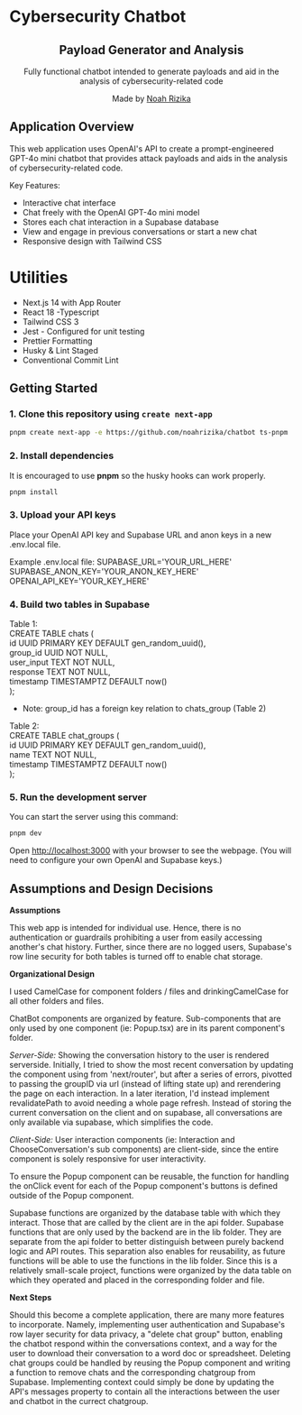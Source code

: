 # Cybersecurity Chatbot

<div align="center">
  <h2>Payload Generator and Analysis</h2>
  <p>Fully functional chatbot intended to generate payloads and aid in the analysis of cybersecurity-related code</p>
  <p>Made by <a href="https://noahrizika.github.io/">Noah Rizika</a></p>
</div>

## Application Overview

This web application uses OpenAI's API to create a prompt-engineered GPT-4o mini chatbot that provides attack payloads and aids in the analysis of cybersecurity-related code.

Key Features:

- Interactive chat interface
- Chat freely with the OpenAI GPT-4o mini model
- Stores each chat interaction in a Supabase database
- View and engage in previous conversations or start a new chat
- Responsive design with Tailwind CSS

# Utilities

- Next.js 14 with App Router
- React 18
-Typescript
- Tailwind CSS 3
- Jest - Configured for unit testing
- Prettier Formatting
- Husky & Lint Staged
- Conventional Commit Lint

## Getting Started

### 1. Clone this repository using `create next-app`

```bash
pnpm create next-app -e https://github.com/noahrizika/chatbot ts-pnpm
```

### 2. Install dependencies

It is encouraged to use **pnpm** so the husky hooks can work properly.

```bash
pnpm install
```

### 3. Upload your API keys

Place your OpenAI API key and Supabase URL and anon keys in a new .env.local file.

Example .env.local file:
SUPABASE_URL='YOUR_URL_HERE'
SUPABASE_ANON_KEY='YOUR_ANON_KEY_HERE'
OPENAI_API_KEY='YOUR_KEY_HERE'

### 4. Build two tables in Supabase

Table 1:  
CREATE TABLE chats (  
id UUID PRIMARY KEY DEFAULT gen_random_uuid(),  
group_id UUID NOT NULL,  
user_input TEXT NOT NULL,  
response TEXT NOT NULL,  
timestamp TIMESTAMPTZ DEFAULT now()  
);

- Note: group_id has a foreign key relation to chats_group (Table 2)

Table 2:  
CREATE TABLE chat_groups (  
id UUID PRIMARY KEY DEFAULT gen_random_uuid(),  
name TEXT NOT NULL,  
timestamp TIMESTAMPTZ DEFAULT now()  
);

### 5. Run the development server

You can start the server using this command:

```bash
pnpm dev
```

Open [http://localhost:3000](http://localhost:3000) with your browser to see the webpage. (You will need to configure your own OpenAI and Supabase keys.)

## Assumptions and Design Decisions

**Assumptions**

This web app is intended for individual use. Hence, there is no authentication or guardrails prohibiting a user from easily accessing another's chat history. Further, since there are no logged users, Supabase's row line security for both tables is turned off to enable chat storage.

**Organizational Design**

I used CamelCase for component folders / files and drinkingCamelCase for all other folders and files.

ChatBot components are organized by feature. Sub-components that are only used by one component (ie: Popup.tsx) are in its parent component's folder.

*Server-Side:*
Showing the conversation history to the user is rendered serverside. Initially, I tried to show the most recent conversation by updating the component using from 'next/router', but after a series of errors, pivotted to passing the groupID via url (instead of lifting state up) and rerendering the page on each interaction. In a later iteration, I'd instead implement revalidatePath to avoid needing a whole page refresh.
Instead of storing the current conversation on the client and on supabase, all conversations are only available via supabase, which simplifies the code.

*Client-Side:*
User interaction components (ie: Interaction and ChooseConversation's sub components) are client-side, since the entire component is solely responsive for user interactivity.

To ensure the Popup component can be reusable, the function for handling the onClick event for each of the Popup component's buttons is defined outside of the Popup component.

Supabase functions are organized by the database table with which they interact. Those that are called by the client are in the api folder. Supabase functions that are only used by the backend are in the lib folder. They are separate from the api folder to better distinguish between purely backend logic and API routes. This separation also enables for reusability, as future functions will be able to use the functions in the lib folder. Since this is a relatively small-scale project, functions were organized by the data table on which they operated and placed in the corresponding folder and file.

**Next Steps**

Should this become a complete application, there are many more features to incorporate. Namely, implementing user authentication and Supabase's row layer security for data privacy, a "delete chat group" button, enabling the chatbot respond within the conversations context, and a way for the user to download their conversation to a word doc or spreadsheet. Deleting chat groups could be handled by reusing the Popup component and writing a function to remove chats and the corresponding chatgroup from Supabase. Implementing context could simply be done by updating the API's messages property to contain all the interactions between the user and chatbot in the currect chatgroup.

